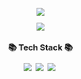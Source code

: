 

<p align="center">
  <img src="http://mazassumnida.wtf/api/v2/generate_badge?boj=eureka"/>
 </p>
 
 <p align="center">
  <img src="https://github-readme-stats.vercel.app/api?username=unk0vvvn&count_private=true">
 </p>
 
 <h3 align="center">📚 Tech Stack 📚</h3>
<p align="center">
<img src="https://img.shields.io/badge/Java-007396.svg?&style=for-the-badge&logo=coffeescript&logoColor=white"/></a>&nbsp
<img src="https://img.shields.io/badge/spring-6DB33F.svg?&style=for-the-badge&logo=spring&logoColor=white"/></a>&nbsp
<img src="https://img.shields.io/badge/mysql-4479A1.svg?&style=for-the-badge&logo=mysql&logoColor=white"/></a>&nbsp
</p>
